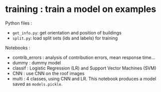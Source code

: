 # training : train a model on examples

Python files :

* `get_info.py`: get orientation and position of buildings
* `split.py`: load split sets (ids and labels) for training


Notebooks :

* contrib_errors : analysis of contribution errors, mean response time...
* dummy : dummy model
* classif : Logistic Regression (LR) and Support Vector Machines (SVM)
* CNN : use CNN on the roof images
* multi : 4 classes, using CNN and LR. This notebook produces a model saved as `models.pickle`.

